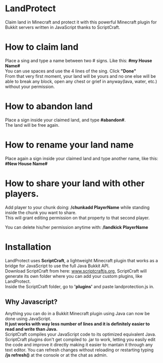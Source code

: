 # LandProtect
Claim land in Minecraft and protect it with this powerful Minecraft plugin for Bukkit servers written in JavaScript thanks to ScriptCraft.

# How to claim land
Place a sing and type a name between two # signs. Like this: **#my House Name#**  
You can use spaces and use the 4 lines of the sing. Click **"Done"**  
From that very first moment, your land will be yours and no one else will be able to break any block, open any chest or grief in anyway(lava, water, etc.) without your permission.

# How to abandon land
Place a sign inside your claimed land, and type **#abandon#**.  
The land will be free again.

# How to rename your land name
Place again a sign inside your claimed land and type another name, like this: **#New House Name#**

# How to share your land with other players.
Add player to your chunk doing: **/chunkadd PlayerName** while standing inside the chunk you want to share.  
This will grant editing permission on that property to that second player.  

You can delete his/her permission anytime with: **/landkick PlayerName**

# Installation
LandProtect uses **ScriptCraft**, a lightweight Minecraft plugin that works as a bridge for JavaScript to use the full Java Bukkit API.  
Download ScriptCraft from here: www.scriptcraftjs.org, ScriptCraft will generate its own folder where you can add your custom plugins, like LandProtect.  
Inside the ScriptCraft folder, go to **'plugins'** and paste landprotection.js in.

## Why Javascript?

Anything you can do in a Bukkit Minecraft plugin using Java can now be done using JavaScript.  
**It just works with way less number of lines and it is definitely easier to read and write than Java.**  
ScriptCraft compiles your JavaScript code to its optimized equivalent Java.
ScriptCraft plugins don't get compiled to .jar to work, letting you easily edit the code and improve it directly making it easier to mantain it through any text editor. You can refresh changes without reloading or restarting typing **/js refresh()** at the console or at the chat as admin.  
